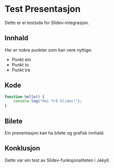 # Test Presentasjon

Dette er ei testsida for Slidev-integrasjon.

## Innhald

Her er nokre punkter som kan vere nyttige:

- Punkt ein
- Punkt to  
- Punkt tre

## Kode

```javascript
function hello() {
    console.log("Hei frå Slidev!");
}
```

## Bilete

Ein presentasjon kan ha bilete og grafisk innhald.

## Konklusjon

Dette var ein test av Slidev-funksjonaliteten i Jekyll.